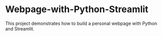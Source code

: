 # Webpage-with-Python-Streamlit
This project demonstrates how to build a personal webpage with Python and Streamlit. 
